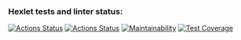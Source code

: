 ### Hexlet tests and linter status:
[![Actions Status](https://github.com/Shublon/frontend-project-lvl2/workflows/hexlet-check/badge.svg)](https://github.com/Shublon/frontend-project-lvl2/actions)
[![Actions Status](https://github.com/Shublon/frontend-project-lvl2/workflows/run_eslint/badge.svg)](https://github.com/Shublon/frontend-project-lvl2/actions)
[![Maintainability](https://api.codeclimate.com/v1/badges/f52d57e86c403bc7350a/maintainability)](https://codeclimate.com/github/Shublon/frontend-project-lvl2/maintainability)
[![Test Coverage](https://api.codeclimate.com/v1/badges/f52d57e86c403bc7350a/test_coverage)](https://codeclimate.com/github/Shublon/frontend-project-lvl2/test_coverage)
